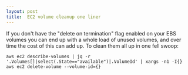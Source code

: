 ```yaml
---
layout: post
title:  EC2 volume cleanup one liner
---
```

If you don't have the "delete on termination" flag enabled on your EBS volumes you can end up with a whole load of unused volumes, and over time the cost of this can add up. To clean them all up in one fell swoop:

```
aws ec2 describe-volumes | jq -r '.Volumes[]|select(.State=="available")|.VolumeId' | xargs -n1 -I{} aws ec2 delete-volume --volume-id={}
```
